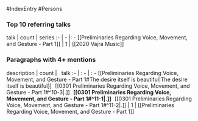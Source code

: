 #IndexEntry #Persons

### Top 10 referring talks
talk | count | series
:- | - |: -
[[Preliminaries Regarding Voice, Movement, and Gesture - Part 1]] | 1 | [[2020 Vajra Music]]

### Paragraphs with 4+ mentions
description | count | &nbsp;&nbsp;talk
:- | : - | : -
[[Preliminaries Regarding Voice, Movement, and Gesture - Part 1#The desire itself is beautiful\|The desire itself is beautiful]] &nbsp;&nbsp;[[0301 Preliminaries Regarding Voice, Movement, and Gesture - Part 1#^10-3\|.]] &nbsp; **[[0301 Preliminaries Regarding Voice, Movement, and Gesture - Part 1#^11-1\|.]]** &nbsp; [[0301 Preliminaries Regarding Voice, Movement, and Gesture - Part 1#^11-2\|.]] | 1 | [[Preliminaries Regarding Voice, Movement, and Gesture - Part 1]]

